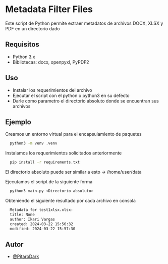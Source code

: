 
# Metadata Filter Files

Este script de Python permite extraer metadatos de archivos DOCX, XLSX y PDF en un directorio dado

## Requisitos

- Python 3.x
- Bibliotecas: docx, openpyxl, PyPDF2

## Uso
- Instalar los requerimientos del archivo 
- Ejecutar el script con el python o python3 en su defecto
- Darle como parametro el directorio absoluto donde se encuentran sus archivos

## Ejemplo

Creamos un entorno virtual para el encapsulamiento de paquetes
```bash
  python3 -m venv .venv
```

Instalamos los requerimientos solicitados anteriormente

```bash
  pip install -r requirements.txt 
```

El directorio absoluto puede ser similar a esto -> /home/user/data

Ejecutamos el script de la siguiente forma

```bash
  python3 main.py <Directorio absoluto>
```

Obteniendo el siguiente resultado por cada archivo en consola

```bash
  Metadata for test1xlsx.xlsx:
  title: None
  author: Ikari Vargas
  created: 2024-03-22 15:56:32
  modified: 2024-03-22 15:57:30
```


## Autor

- [@PitaroDark](https://www.github.com/PitaroDark)
